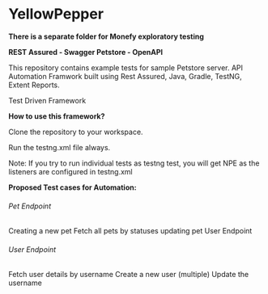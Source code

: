 # YellowPepper
**There is a separate folder for Monefy exploratory testing**

**REST Assured - Swagger Petstore - OpenAPI**

This repository contains example tests for sample Petstore server.
API Automation Framwork built using Rest Assured, Java, Gradle, TestNG, Extent Reports.

Test Driven Framework

**How to use this framework?**

Clone the repository to your workspace.

Run the testng.xml file always.

Note: If you try to run individual tests as testng test, you will get NPE as the listeners are configured in testng.xml

**Proposed Test cases for Automation:**

###### Pet Endpoint

Creating a new pet
Fetch all pets by statuses
updating pet
User Endpoint

###### User Endpoint
Fetch user details by username
Create a new user (multiple)
Update the username
